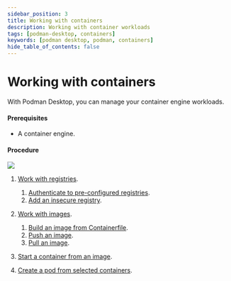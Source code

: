 ```yaml
---
sidebar_position: 3
title: Working with containers
description: Working with container workloads
tags: [podman-desktop, containers]
keywords: [podman desktop, podman, containers]
hide_table_of_contents: false
---
```


# Working with containers

With Podman Desktop, you can manage your container engine workloads.

#### Prerequisites

- A container engine.

#### Procedure

[![](https://mermaid.ink/img/pako:eNptkt2OmzAQhV_FchVxw0ZAQvi5201VqequtOpWrVpxY_BArDV2ZA_t0ijvXgNNINLe4PGcb47HZk600hxoTlerU6EIEUpgTsaQEE_q5hF-g_Ry4nEou8bz_yt4gBaGdMks3Ga_MyNYKcF6VyMnHY1omen3Wmoz1H1Iy7iqd5fSmfgGbzhTVVUtEAuVVvzWpk5DvlkwCAbFDcKTKKzr92wetOFgZjIIggVWa4WfWCtkP4iWKXtnwYjam4jzsLjPebUqFIoWpFAwRCiB_NDmVaiG_BF4IO40ZE40tlBfoREWjQA7ueTkuSulqC67-849ojOpGLr6Qn1uWTOzD52QfPCtjW7J_uJbCwmznT0MBGrCiJlO62dRymv5Ut4vWpzQF2QGZ1YRMXRSqGfNr8zeAFswxAISXd_c9z3wS1eCUYBgyc_7p0fq0xZMywR3czhOTEHHSSpo7kL3o14L6t7ZcaxD_dKriuZoOvBpd-QM4aNgjWEtzWsmrcsCF6jN0zTY43z79MgUzU_0jeZ3m816k8RRHMfpNgl3qU97mm-y7TrI0iTepmmUhlF89ulfrZ1puA6SLA6iNNplWZJkyWj2a9SGLs7_AF26CAk?type=png)](https://mermaid.live/edit#pako:eNptkt2OmzAQhV_FchVxw0ZAQvi5201VqequtOpWrVpxY_BArDV2ZA_t0ijvXgNNINLe4PGcb47HZk600hxoTlerU6EIEUpgTsaQEE_q5hF-g_Ry4nEou8bz_yt4gBaGdMks3Ga_MyNYKcF6VyMnHY1omen3Wmoz1H1Iy7iqd5fSmfgGbzhTVVUtEAuVVvzWpk5DvlkwCAbFDcKTKKzr92wetOFgZjIIggVWa4WfWCtkP4iWKXtnwYjam4jzsLjPebUqFIoWpFAwRCiB_NDmVaiG_BF4IO40ZE40tlBfoREWjQA7ueTkuSulqC67-849ojOpGLr6Qn1uWTOzD52QfPCtjW7J_uJbCwmznT0MBGrCiJlO62dRymv5Ut4vWpzQF2QGZ1YRMXRSqGfNr8zeAFswxAISXd_c9z3wS1eCUYBgyc_7p0fq0xZMywR3czhOTEHHSSpo7kL3o14L6t7ZcaxD_dKriuZoOvBpd-QM4aNgjWEtzWsmrcsCF6jN0zTY43z79MgUzU_0jeZ3m816k8RRHMfpNgl3qU97mm-y7TrI0iTepmmUhlF89ulfrZ1puA6SLA6iNNplWZJkyWj2a9SGLs7_AF26CAk)

1. [Work with registries](/docs/working-with-containers/registries).

   1. [Authenticate to pre-configured registries](/docs/working-with-containers/registries/authenticating-to-a-preconfigured-registry).
   1. [Add an insecure registry](/docs/working-with-containers/registries/insecure-registry).

1. [Work with images](/docs/working-with-containers/images).
   1. [Build an image from Containerfile](/docs/working-with-containers/images/building-an-image).
   1. [Push an image](/docs/working-with-containers/images/pushing-an-image).
   1. [Pull an image](/docs/working-with-containers/images/pulling-an-image).
1. [Start a container from an image](/docs/working-with-containers/starting-a-container).
1. [Create a pod from selected containers](/docs/working-with-containers/creating-a-pod).
